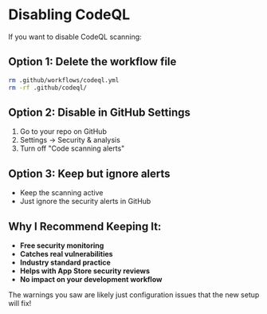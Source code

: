 # Disabling CodeQL

If you want to disable CodeQL scanning:

## Option 1: Delete the workflow file
```bash
rm .github/workflows/codeql.yml
rm -rf .github/codeql/
```

## Option 2: Disable in GitHub Settings
1. Go to your repo on GitHub
2. Settings → Security & analysis
3. Turn off "Code scanning alerts"

## Option 3: Keep but ignore alerts
- Keep the scanning active
- Just ignore the security alerts in GitHub

## Why I Recommend Keeping It:
- **Free security monitoring**
- **Catches real vulnerabilities** 
- **Industry standard practice**
- **Helps with App Store security reviews**
- **No impact on your development workflow**

The warnings you saw are likely just configuration issues that the new setup will fix!
